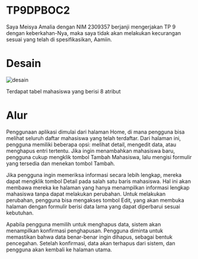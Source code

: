 # TP9DPBOC2
Saya Meisya Amalia dengan NIM 2309357 berjanji mengerjakan TP 9 dengan keberkahan-Nya, maka saya tidak akan melakukan kecurangan sesuai yang telah di spesifikasikan, Aamiin.

# Desain
![desain](https://github.com/user-attachments/assets/f65bf770-85fd-4019-81f2-0a98957c7b4a)

Terdapat tabel mahasiswa yang berisi 8 atribut 

# Alur
Penggunaan aplikasi dimulai dari halaman Home, di mana pengguna bisa melihat seluruh daftar mahasiswa yang telah terdaftar. Dari halaman ini, pengguna memiliki beberapa opsi: melihat detail, mengedit data, atau menghapus entri tertentu. Jika ingin menambahkan mahasiswa baru, pengguna cukup mengklik tombol Tambah Mahasiswa, lalu mengisi formulir yang tersedia dan menekan tombol Tambah.

Jika pengguna ingin memeriksa informasi secara lebih lengkap, mereka dapat mengklik tombol Detail pada salah satu baris mahasiswa. Hal ini akan membawa mereka ke halaman yang hanya menampilkan informasi lengkap mahasiswa tanpa dapat melakukan perubahan. Untuk melakukan perubahan, pengguna bisa mengakses tombol Edit, yang akan membuka halaman dengan formulir berisi data lama yang dapat diperbarui sesuai kebutuhan.

Apabila pengguna memilih untuk menghapus data, sistem akan menampilkan konfirmasi penghapusan. Pengguna diminta untuk memastikan bahwa data benar-benar ingin dihapus, sebagai bentuk pencegahan. Setelah konfirmasi, data akan terhapus dari sistem, dan pengguna akan kembali ke halaman utama.


